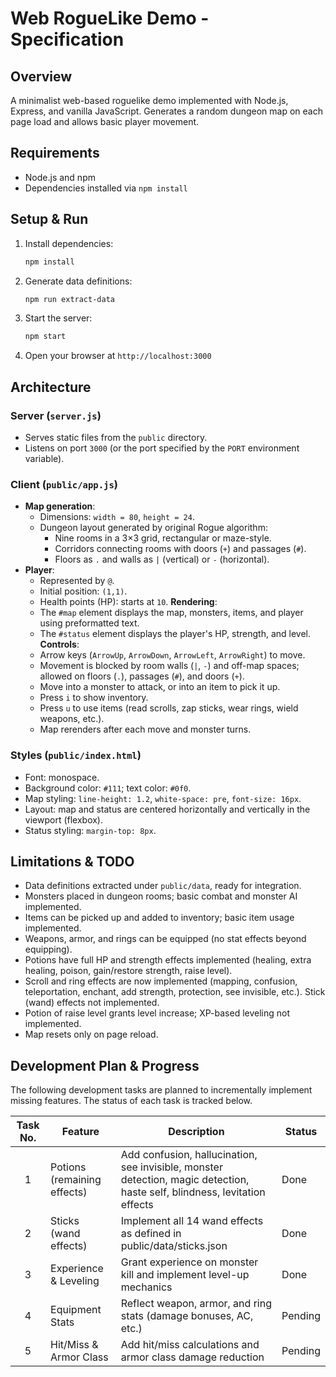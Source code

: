 # Web RogueLike Demo - Specification

## Overview
A minimalist web-based roguelike demo implemented with Node.js, Express, and vanilla JavaScript. Generates a random dungeon map on each page load and allows basic player movement.

## Requirements
- Node.js and npm
- Dependencies installed via `npm install`

## Setup & Run
1. Install dependencies:
   ```bash
   npm install
   ```
2. Generate data definitions:
   ```bash
   npm run extract-data
   ```
3. Start the server:
   ```bash
   npm start
   ```
3. Open your browser at `http://localhost:3000`

## Architecture

### Server (`server.js`)
- Serves static files from the `public` directory.
- Listens on port `3000` (or the port specified by the `PORT` environment variable).

### Client (`public/app.js`)
- **Map generation**:
  - Dimensions: `width = 80`, `height = 24`.
  - Dungeon layout generated by original Rogue algorithm:
    - Nine rooms in a 3×3 grid, rectangular or maze-style.
    - Corridors connecting rooms with doors (`+`) and passages (`#`).
    - Floors as `.` and walls as `|` (vertical) or `-` (horizontal).
- **Player**:
  - Represented by `@`.
  - Initial position: `(1,1)`.
  - Health points (HP): starts at `10`.
**Rendering**:
  - The `#map` element displays the map, monsters, items, and player using preformatted text.
  - The `#status` element displays the player's HP, strength, and level.
**Controls**:
  - Arrow keys (`ArrowUp`, `ArrowDown`, `ArrowLeft`, `ArrowRight`) to move.
  - Movement is blocked by room walls (`|`, `-`) and off-map spaces; allowed on floors (`.`), passages (`#`), and doors (`+`).
  - Move into a monster to attack, or into an item to pick it up.
  - Press `i` to show inventory.
  - Press `u` to use items (read scrolls, zap sticks, wear rings, wield weapons, etc.).
  - Map rerenders after each move and monster turns.

### Styles (`public/index.html`)
- Font: monospace.
- Background color: `#111`; text color: `#0f0`.
- Map styling: `line-height: 1.2`, `white-space: pre`, `font-size: 16px`.
- Layout: map and status are centered horizontally and vertically in the viewport (flexbox).
- Status styling: `margin-top: 8px`.

## Limitations & TODO
- Data definitions extracted under `public/data`, ready for integration.
- Monsters placed in dungeon rooms; basic combat and monster AI implemented.
- Items can be picked up and added to inventory; basic item usage implemented.
- Weapons, armor, and rings can be equipped (no stat effects beyond equipping).
- Potions have full HP and strength effects implemented (healing, extra healing, poison, gain/restore strength, raise level).
- Scroll and ring effects are now implemented (mapping, confusion, teleportation, enchant, add strength, protection, see invisible, etc.). Stick (wand) effects not implemented.
- Potion of raise level grants level increase; XP-based leveling not implemented.
- Map resets only on page reload.

## Development Plan & Progress

The following development tasks are planned to incrementally implement missing features. The status of each task is tracked below.

| Task No. | Feature                         | Description                                                                                                                | Status      |
|:--------:|---------------------------------|----------------------------------------------------------------------------------------------------------------------------|-------------|
| 1        | Potions (remaining effects)     | Add confusion, hallucination, see invisible, monster detection, magic detection, haste self, blindness, levitation effects | Done         |
| 2        | Sticks (wand effects)           | Implement all 14 wand effects as defined in public/data/sticks.json                                                       | Done        |
| 3        | Experience & Leveling           | Grant experience on monster kill and implement level-up mechanics                                                          | Done        |
| 4        | Equipment Stats                 | Reflect weapon, armor, and ring stats (damage bonuses, AC, etc.)                                                           | Pending     |
| 5        | Hit/Miss & Armor Class          | Add hit/miss calculations and armor class damage reduction                                                                 | Pending     |